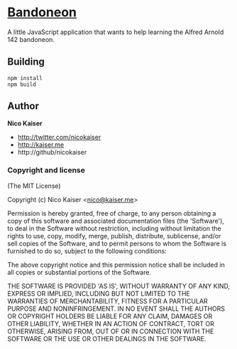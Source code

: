 # [Bandoneon](http://bandoneon.app)

A little JavaScript application that wants to help learning the Alfred Arnold 142 bandoneon.

## Building

    npm install
    npm build

## Author

**Nico Kaiser**

+ http://twitter.com/nicokaiser
+ http://kaiser.me
+ http://github/nicokaiser


### Copyright and license

(The MIT License)

Copyright (c) Nico Kaiser &lt;nico@kaiser.me&gt;

Permission is hereby granted, free of charge, to any person obtaining
a copy of this software and associated documentation files (the
'Software'), to deal in the Software without restriction, including
without limitation the rights to use, copy, modify, merge, publish,
distribute, sublicense, and/or sell copies of the Software, and to
permit persons to whom the Software is furnished to do so, subject to
the following conditions:

The above copyright notice and this permission notice shall be
included in all copies or substantial portions of the Software.

THE SOFTWARE IS PROVIDED 'AS IS', WITHOUT WARRANTY OF ANY KIND,
EXPRESS OR IMPLIED, INCLUDING BUT NOT LIMITED TO THE WARRANTIES OF
MERCHANTABILITY, FITNESS FOR A PARTICULAR PURPOSE AND NONINFRINGEMENT.
IN NO EVENT SHALL THE AUTHORS OR COPYRIGHT HOLDERS BE LIABLE FOR ANY
CLAIM, DAMAGES OR OTHER LIABILITY, WHETHER IN AN ACTION OF CONTRACT,
TORT OR OTHERWISE, ARISING FROM, OUT OF OR IN CONNECTION WITH THE
SOFTWARE OR THE USE OR OTHER DEALINGS IN THE SOFTWARE.
